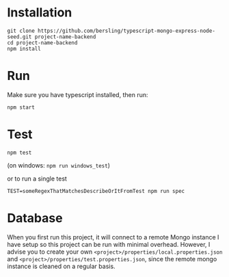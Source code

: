 # Installation

```
git clone https://github.com/bersling/typescript-mongo-express-node-seed.git project-name-backend
cd project-name-backend
npm install
```

# Run
Make sure you have typescript installed, then run:
```
npm start
```

# Test
```
npm test
```
(on windows: `npm run windows_test`)

or to run a single test

```
TEST=someRegexThatMatchesDescribeOrItFromTest npm run spec
```

# Database
When you first run this project, it will connect to a remote Mongo instance I have setup so this project can be run with minimal overhead. However, I advise you to create your own `<project>/properties/local.properties.json` and `<project>/properties/test.properties.json`, since the remote mongo instance is cleaned on a regular basis.
